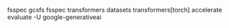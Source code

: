 fsspec
gcsfs fsspec
transformers datasets 
transformers[torch] 
accelerate
evaluate 
-U google-generativeai
